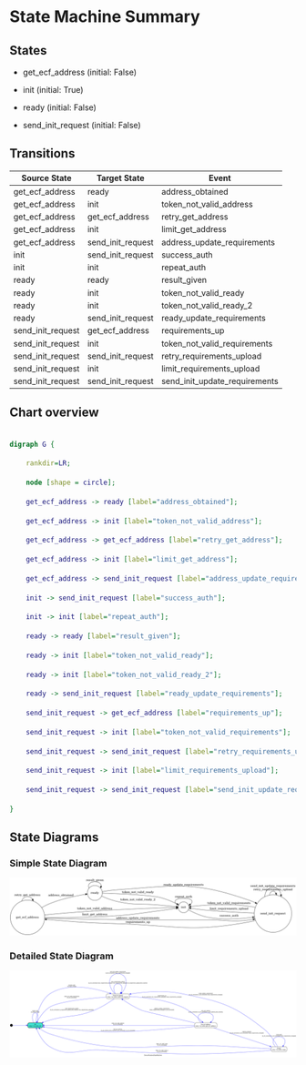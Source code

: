 # State Machine Summary

## States

- get_ecf_address (initial: False)

- init (initial: True)

- ready (initial: False)

- send_init_request (initial: False)


## Transitions

| Source State      | Target State      | Event                         |
| ----------------- | ----------------- | ----------------------------- |
| get_ecf_address   | ready             | address_obtained              |
| get_ecf_address   | init              | token_not_valid_address       |
| get_ecf_address   | get_ecf_address   | retry_get_address             |
| get_ecf_address   | init              | limit_get_address             |
| get_ecf_address   | send_init_request | address_update_requirements   |
| init              | send_init_request | success_auth                  |
| init              | init              | repeat_auth                   |
| ready             | ready             | result_given                  |
| ready             | init              | token_not_valid_ready         |
| ready             | init              | token_not_valid_ready_2       |
| ready             | send_init_request | ready_update_requirements     |
| send_init_request | get_ecf_address   | requirements_up               |
| send_init_request | init              | token_not_valid_requirements  |
| send_init_request | send_init_request | retry_requirements_upload     |
| send_init_request | init              | limit_requirements_upload     |
| send_init_request | send_init_request | send_init_update_requirements |

## Chart overview

```dot

digraph G {

    rankdir=LR;

    node [shape = circle];

    get_ecf_address -> ready [label="address_obtained"];

    get_ecf_address -> init [label="token_not_valid_address"];

    get_ecf_address -> get_ecf_address [label="retry_get_address"];

    get_ecf_address -> init [label="limit_get_address"];

    get_ecf_address -> send_init_request [label="address_update_requirements"];

    init -> send_init_request [label="success_auth"];

    init -> init [label="repeat_auth"];

    ready -> ready [label="result_given"];

    ready -> init [label="token_not_valid_ready"];

    ready -> init [label="token_not_valid_ready_2"];

    ready -> send_init_request [label="ready_update_requirements"];

    send_init_request -> get_ecf_address [label="requirements_up"];

    send_init_request -> init [label="token_not_valid_requirements"];

    send_init_request -> send_init_request [label="retry_requirements_upload"];

    send_init_request -> init [label="limit_requirements_upload"];

    send_init_request -> send_init_request [label="send_init_update_requirements"];

}

```

## State Diagrams
### Simple State Diagram
![Simple State Diagram](docs/stateMachine/device_runtime_sm_simple.png)

### Detailed State Diagram
![Detailed State Diagram](docs/stateMachine/device_runtime_sm_detailed.png)

